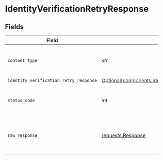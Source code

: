 # IdentityVerificationRetryResponse


## Fields

| Field                                                                                                                  | Type                                                                                                                   | Required                                                                                                               | Description                                                                                                            |
| ---------------------------------------------------------------------------------------------------------------------- | ---------------------------------------------------------------------------------------------------------------------- | ---------------------------------------------------------------------------------------------------------------------- | ---------------------------------------------------------------------------------------------------------------------- |
| `content_type`                                                                                                         | *str*                                                                                                                  | :heavy_check_mark:                                                                                                     | HTTP response content type for this operation                                                                          |
| `identity_verification_retry_response`                                                                                 | [Optional[components.IdentityVerificationRetryResponse]](../../models/components/identityverificationretryresponse.md) | :heavy_minus_sign:                                                                                                     | OK                                                                                                                     |
| `status_code`                                                                                                          | *int*                                                                                                                  | :heavy_check_mark:                                                                                                     | HTTP response status code for this operation                                                                           |
| `raw_response`                                                                                                         | [requests.Response](https://requests.readthedocs.io/en/latest/api/#requests.Response)                                  | :heavy_check_mark:                                                                                                     | Raw HTTP response; suitable for custom response parsing                                                                |